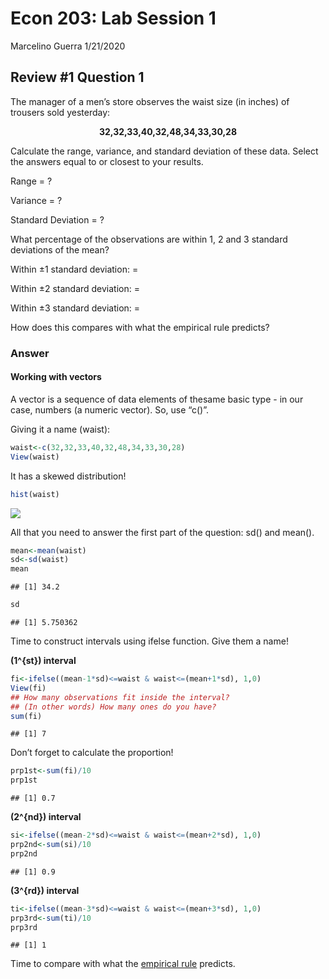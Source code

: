 Econ 203: Lab Session 1
================
Marcelino Guerra
1/21/2020

## Review \#1 Question 1

The manager of a men’s store observes the waist size (in inches) of
trousers sold yesterday:

<center>

**32,32,33,40,32,48,34,33,30,28**

</center>

Calculate the range, variance, and standard deviation of these data.
Select the answers equal to or closest to your results.

Range = ?

Variance = ?

Standard Deviation = ?

What percentage of the observations are within 1, 2 and 3 standard
deviations of the mean?

Within ±1 standard deviation: =

Within ±2 standard deviation: =

Within ±3 standard deviation: =

How does this compares with what the empirical rule predicts?

### Answer

#### Working with vectors

A vector is a sequence of data elements of thesame basic type - in our
case, numbers (a numeric vector). So, use “c()”.

Giving it a name (waist):

``` r
waist<-c(32,32,33,40,32,48,34,33,30,28)
View(waist)
```

It has a skewed distribution\!

``` r
hist(waist)
```

![](lab1_files/figure-gfm/unnamed-chunk-2-1.png)<!-- -->

All that you need to answer the first part of the question: sd() and
mean().

``` r
mean<-mean(waist)
sd<-sd(waist)
mean
```

    ## [1] 34.2

``` r
sd
```

    ## [1] 5.750362

Time to construct intervals using ifelse function. Give them a name\!

**\(1^{st}\) interval**

``` r
fi<-ifelse((mean-1*sd)<=waist & waist<=(mean+1*sd), 1,0)
View(fi)
## How many observations fit inside the interval?  
## (In other words) How many ones do you have?
sum(fi)
```

    ## [1] 7

Don’t forget to calculate the proportion\!

``` r
prp1st<-sum(fi)/10
prp1st
```

    ## [1] 0.7

**\(2^{nd}\) interval**

``` r
si<-ifelse((mean-2*sd)<=waist & waist<=(mean+2*sd), 1,0)
prp2nd<-sum(si)/10
prp2nd
```

    ## [1] 0.9

**\(3^{rd}\) interval**

``` r
ti<-ifelse((mean-3*sd)<=waist & waist<=(mean+3*sd), 1,0)
prp3rd<-sum(ti)/10
prp3rd
```

    ## [1] 1

Time to compare with what the [empirical
rule](https://en.wikipedia.org/wiki/68%E2%80%9395%E2%80%9399.7_rule)
predicts.
